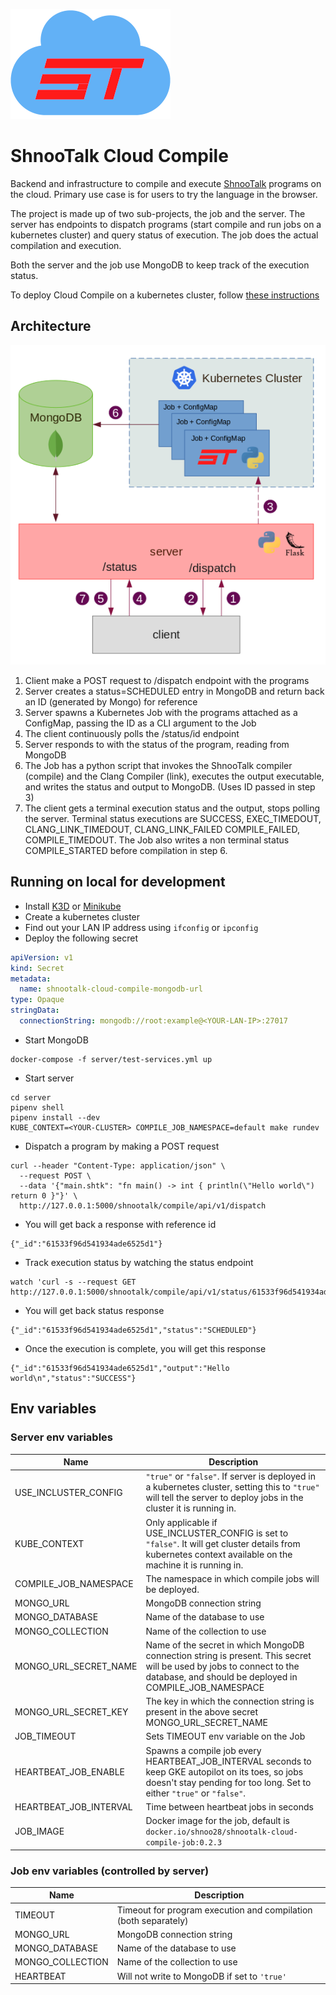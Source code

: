 ![](logo.png)

# ShnooTalk Cloud Compile

Backend and infrastructure to compile and execute [ShnooTalk](https://github.com/RainingComputers/ShnooTalk) programs on the cloud.
Primary use case is for users to try the language in the browser.

The project is made up of two sub-projects, the job and the server. The server
has endpoints to dispatch programs (start compile and run jobs on a kubernetes cluster)
and query status of execution. The job does the actual compilation and execution.

Both the server and the job use MongoDB to keep track of the execution status.

To deploy Cloud Compile on a kubernetes cluster, follow [these instructions](https://github.com/RainingComputers/shnootalk-cloud-compile-deploy)

## Architecture

![arch.png](arch.png)

1. Client make a POST request to /dispatch endpoint with the programs
2. Server creates a status=SCHEDULED entry in MongoDB and return back an ID (generated by Mongo) for reference
3. Server spawns a Kubernetes Job with the programs attached as a ConfigMap, passing the ID as a CLI argument to the Job
4. The client continuously polls the /status/id endpoint
5. Server responds to with the status of the program, reading from MongoDB
6. The Job has a python script that invokes the ShnooTalk compiler (compile) and the Clang Compiler (link), executes the output executable, and writes the status and output to MongoDB. (Uses ID passed in step 3)
7. The client gets a terminal execution status and the output, stops polling the server. Terminal status executions are SUCCESS, EXEC_TIMEDOUT, CLANG_LINK_TIMEDOUT, CLANG_LINK_FAILED COMPILE_FAILED, COMPILE_TIMEDOUT. The Job also writes a non terminal status COMPILE_STARTED before compilation in step 6.

## Running on local for development

+ Install [K3D](https://k3d.io/v4.4.8/) or [Minikube](https://minikube.sigs.k8s.io/docs/start/)
+ Create a kubernetes cluster
+ Find out your LAN IP address using `ifconfig` or `ipconfig`
+ Deploy the following secret
```yaml
apiVersion: v1
kind: Secret
metadata:
  name: shnootalk-cloud-compile-mongodb-url
type: Opaque
stringData:
  connectionString: mongodb://root:example@<YOUR-LAN-IP>:27017
```
+ Start MongoDB

```
docker-compose -f server/test-services.yml up
```
+ Start server
```
cd server
pipenv shell
pipenv install --dev
KUBE_CONTEXT=<YOUR-CLUSTER> COMPILE_JOB_NAMESPACE=default make rundev
```
+ Dispatch a program by making a POST request
```
curl --header "Content-Type: application/json" \
  --request POST \
  --data '{"main.shtk": "fn main() -> int { println(\"Hello world\") return 0 }"}' \
  http://127.0.0.1:5000/shnootalk/compile/api/v1/dispatch
```
+ You will get back a response with reference id
```
{"_id":"61533f96d541934ade6525d1"}
```
+ Track execution status by watching the status endpoint
```
watch 'curl -s --request GET http://127.0.0.1:5000/shnootalk/compile/api/v1/status/61533f96d541934ade6525d1'
```
+ You will get back status response
```
{"_id":"61533f96d541934ade6525d1","status":"SCHEDULED"}
```
+ Once the execution is complete, you will get this response
```
{"_id":"61533f96d541934ade6525d1","output":"Hello world\n","status":"SUCCESS"}
```

## Env variables


### Server env variables

| Name                   | Description    
|------------------------|-------------
| USE_INCLUSTER_CONFIG   | `"true"` or `"false"`. If server is deployed in a kubernetes cluster, setting this to `"true"` will tell the server to deploy jobs in the cluster it is running in.
| KUBE_CONTEXT           | Only applicable if USE_INCLUSTER_CONFIG is set to `"false"`. It will get cluster details from kubernetes context available on the machine it is running in.
| COMPILE_JOB_NAMESPACE  | The namespace in which compile jobs will be deployed.
| MONGO_URL              | MongoDB connection string 
| MONGO_DATABASE         | Name of the database to use
| MONGO_COLLECTION       | Name of the collection to use
| MONGO_URL_SECRET_NAME  | Name of the secret in which MongoDB connection string is present. This secret will be used by jobs to connect to the database, and should be deployed in COMPILE_JOB_NAMESPACE
| MONGO_URL_SECRET_KEY   | The key in which the connection string is present in the above secret MONGO_URL_SECRET_NAME
| JOB_TIMEOUT            | Sets TIMEOUT env variable on the Job
| HEARTBEAT_JOB_ENABLE   | Spawns a compile job every HEARTBEAT_JOB_INTERVAL seconds to keep GKE autopilot on its toes, so jobs doesn't stay pending for too long. Set to either `"true"` or `"false"`.
| HEARTBEAT_JOB_INTERVAL | Time between heartbeat jobs in seconds
| JOB_IMAGE              | Docker image for the job, default is `docker.io/shnoo28/shnootalk-cloud-compile-job:0.2.3`

### Job env variables (controlled by server)

| Name              | Description 
|-------------------|-------------
| TIMEOUT           | Timeout for program execution and compilation (both separately)
| MONGO_URL         | MongoDB connection string 
| MONGO_DATABASE    | Name of the database to use
| MONGO_COLLECTION  | Name of the collection to use
| HEARTBEAT         | Will not write to MongoDB if set to `'true'`
